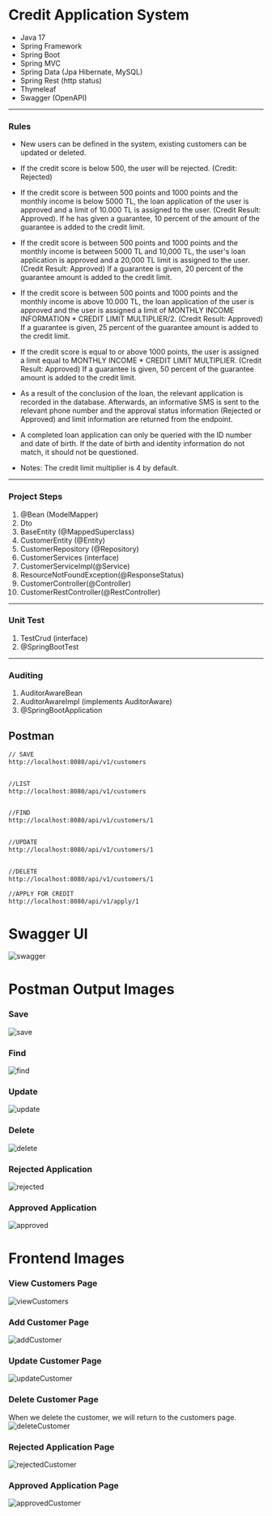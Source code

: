 # Credit Application System
- Java 17
- Spring Framework
- Spring Boot
- Spring MVC
- Spring Data (Jpa Hibernate, MySQL)
- Spring Rest (http status)
- Thymeleaf
- Swagger (OpenAPI)

---
### Rules
- New users can be defined in the system, existing customers can be updated or deleted.

- If the credit score is below 500, the user will be rejected. (Credit: Rejected)

- If the credit score is between 500 points and 1000 points and the monthly income is below 5000 TL, the loan application of the user is approved and a limit of 10.000 TL is assigned to the user. (Credit Result: Approved). If he has given a guarantee, 10 percent of the amount of the guarantee is added to the credit limit.

- If the credit score is between 500 points and 1000 points and the monthly income is between 5000 TL and 10,000 TL, the user's loan application is approved and a 20,000 TL limit is assigned to the user. (Credit Result: Approved) If a guarantee is given, 20 percent of the guarantee amount is added to the credit limit.

- If the credit score is between 500 points and 1000 points and the monthly income is above 10.000 TL, the loan application of the user is approved and the user is assigned a limit of MONTHLY INCOME INFORMATION * CREDIT LIMIT MULTIPLIER/2. (Credit Result: Approved) If a guarantee is given, 25 percent of the guarantee amount is added to the credit limit.

- If the credit score is equal to or above 1000 points, the user is assigned a limit equal to MONTHLY INCOME * CREDIT LIMIT MULTIPLIER. (Credit Result: Approved) If a guarantee is given, 50 percent of the guarantee amount is added to the credit limit.

- As a result of the conclusion of the loan, the relevant application is recorded in the database. Afterwards, an informative SMS is sent to the relevant phone number and the approval status information (Rejected or Approved) and limit information are returned from the endpoint.

- A completed loan application can only be queried with the ID number and date of birth. If the date of birth and identity information do not match, it should not be questioned.

- Notes: The credit limit multiplier is 4 by default.

---

### Project Steps
1. @Bean (ModelMapper)
2. Dto
3. BaseEntity (@MappedSuperclass)
4. CustomerEntity (@Entity)
5. CustomerRepository (@Repository)
6. CustomerServices (interface)
7. CustomerServiceImpl(@Service)
8. ResourceNotFoundException(@ResponseStatus)
9. CustomerController(@Controller)
10. CustomerRestController(@RestController)

---

### Unit Test
1. TestCrud (interface)
2. @SpringBootTest

---

### Auditing
1. AuditorAwareBean
2. AuditorAwareImpl (implements AuditorAware)
3. @SpringBootApplication


## Postman
```sh
// SAVE
http://localhost:8080/api/v1/customers


//LIST
http://localhost:8080/api/v1/customers


//FIND
http://localhost:8080/api/v1/customers/1


//UPDATE
http://localhost:8080/api/v1/customers/1


//DELETE
http://localhost:8080/api/v1/customers/1

//APPLY FOR CREDIT
http://localhost:8080/api/v1/apply/1
```

# Swagger UI

![swagger](src/main/resources/static/img/Swagger.png)

# Postman Output Images

### Save
![save](src/main/resources/static/img/Save.png)
### Find
![find](src/main/resources/static/img/Find.png)
### Update
![update](src/main/resources/static/img/Update.png)
### Delete
![delete](src/main/resources/static/img/Delete.png)
### Rejected Application
![rejected](src/main/resources/static/img/RejectedApplication.png)
### Approved Application
![approved](src/main/resources/static/img/ApprovedApplication.png)

# Frontend Images

### View Customers Page
![viewCustomers](src/main/resources/static/img/ViewCustomersPage.png)
### Add Customer Page
![addCustomer](src/main/resources/static/img/AddCustomerPage.png)
### Update Customer Page
![updateCustomer](src/main/resources/static/img/UpdateCustomerPage.png)
### Delete Customer Page
When we delete the customer, we will return to the customers page.
![deleteCustomer](src/main/resources/static/img/DeleteCustomerPage.png)
### Rejected Application Page
![rejectedCustomer](src/main/resources/static/img/CreditApplicationRejectedPage.png)
### Approved Application Page
![approvedCustomer](src/main/resources/static/img/CreditApplicationApprovedPage.png)
